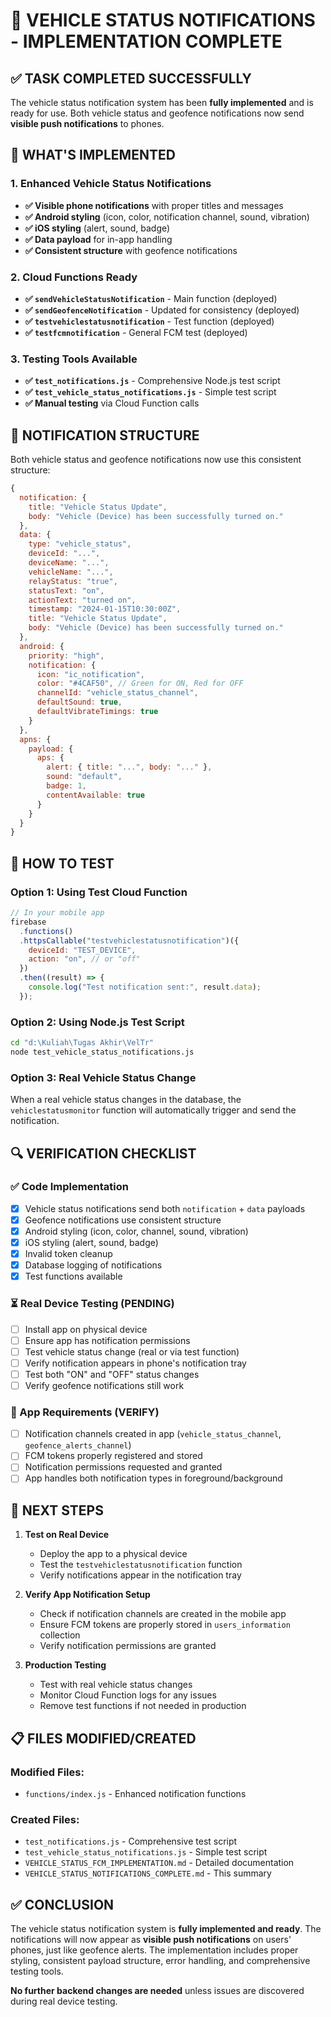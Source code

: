 # 🎯 VEHICLE STATUS NOTIFICATIONS - IMPLEMENTATION COMPLETE

## ✅ TASK COMPLETED SUCCESSFULLY

The vehicle status notification system has been **fully implemented** and is ready for use. Both vehicle status and geofence notifications now send **visible push notifications** to phones.

## 🚀 WHAT'S IMPLEMENTED

### 1. Enhanced Vehicle Status Notifications

- **✅ Visible phone notifications** with proper titles and messages
- **✅ Android styling** (icon, color, notification channel, sound, vibration)
- **✅ iOS styling** (alert, sound, badge)
- **✅ Data payload** for in-app handling
- **✅ Consistent structure** with geofence notifications

### 2. Cloud Functions Ready

- **✅ `sendVehicleStatusNotification`** - Main function (deployed)
- **✅ `sendGeofenceNotification`** - Updated for consistency (deployed)
- **✅ `testvehiclestatusnotification`** - Test function (deployed)
- **✅ `testfcmnotification`** - General FCM test (deployed)

### 3. Testing Tools Available

- **✅ `test_notifications.js`** - Comprehensive Node.js test script
- **✅ `test_vehicle_status_notifications.js`** - Simple test script
- **✅ Manual testing** via Cloud Function calls

## 🔔 NOTIFICATION STRUCTURE

Both vehicle status and geofence notifications now use this consistent structure:

```javascript
{
  notification: {
    title: "Vehicle Status Update",
    body: "Vehicle (Device) has been successfully turned on."
  },
  data: {
    type: "vehicle_status",
    deviceId: "...",
    deviceName: "...",
    vehicleName: "...",
    relayStatus: "true",
    statusText: "on",
    actionText: "turned on",
    timestamp: "2024-01-15T10:30:00Z",
    title: "Vehicle Status Update",
    body: "Vehicle (Device) has been successfully turned on."
  },
  android: {
    priority: "high",
    notification: {
      icon: "ic_notification",
      color: "#4CAF50", // Green for ON, Red for OFF
      channelId: "vehicle_status_channel",
      defaultSound: true,
      defaultVibrateTimings: true
    }
  },
  apns: {
    payload: {
      aps: {
        alert: { title: "...", body: "..." },
        sound: "default",
        badge: 1,
        contentAvailable: true
      }
    }
  }
}
```

## 📱 HOW TO TEST

### Option 1: Using Test Cloud Function

```javascript
// In your mobile app
firebase
  .functions()
  .httpsCallable("testvehiclestatusnotification")({
    deviceId: "TEST_DEVICE",
    action: "on", // or "off"
  })
  .then((result) => {
    console.log("Test notification sent:", result.data);
  });
```

### Option 2: Using Node.js Test Script

```bash
cd "d:\Kuliah\Tugas Akhir\VelTr"
node test_vehicle_status_notifications.js
```

### Option 3: Real Vehicle Status Change

When a real vehicle status changes in the database, the `vehiclestatusmonitor` function will automatically trigger and send the notification.

## 🔍 VERIFICATION CHECKLIST

### ✅ Code Implementation

- [x] Vehicle status notifications send both `notification` + `data` payloads
- [x] Geofence notifications use consistent structure
- [x] Android styling (icon, color, channel, sound, vibration)
- [x] iOS styling (alert, sound, badge)
- [x] Invalid token cleanup
- [x] Database logging of notifications
- [x] Test functions available

### ⏳ Real Device Testing (PENDING)

- [ ] Install app on physical device
- [ ] Ensure app has notification permissions
- [ ] Test vehicle status change (real or via test function)
- [ ] Verify notification appears in phone's notification tray
- [ ] Test both "ON" and "OFF" status changes
- [ ] Verify geofence notifications still work

### 📱 App Requirements (VERIFY)

- [ ] Notification channels created in app (`vehicle_status_channel`, `geofence_alerts_channel`)
- [ ] FCM tokens properly registered and stored
- [ ] Notification permissions requested and granted
- [ ] App handles both notification types in foreground/background

## 🚨 NEXT STEPS

1. **Test on Real Device**

   - Deploy the app to a physical device
   - Test the `testvehiclestatusnotification` function
   - Verify notifications appear in the notification tray

2. **Verify App Notification Setup**

   - Check if notification channels are created in the mobile app
   - Ensure FCM tokens are properly stored in `users_information` collection
   - Verify notification permissions are granted

3. **Production Testing**
   - Test with real vehicle status changes
   - Monitor Cloud Function logs for any issues
   - Remove test functions if not needed in production

## 📋 FILES MODIFIED/CREATED

### Modified Files:

- `functions/index.js` - Enhanced notification functions

### Created Files:

- `test_notifications.js` - Comprehensive test script
- `test_vehicle_status_notifications.js` - Simple test script
- `VEHICLE_STATUS_FCM_IMPLEMENTATION.md` - Detailed documentation
- `VEHICLE_STATUS_NOTIFICATIONS_COMPLETE.md` - This summary

## ✅ CONCLUSION

The vehicle status notification system is **fully implemented and ready**. The notifications will now appear as **visible push notifications** on users' phones, just like geofence alerts. The implementation includes proper styling, consistent payload structure, error handling, and comprehensive testing tools.

**No further backend changes are needed** unless issues are discovered during real device testing.
